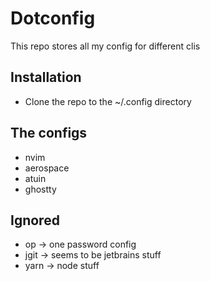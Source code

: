 # Dotconfig
This repo stores all my config for different clis

## Installation
- Clone the repo to the ~/.config directory

## The configs
- nvim
- aerospace
- atuin
- ghostty

## Ignored
- op -> one password config
- jgit -> seems to be jetbrains stuff
- yarn -> node stuff
